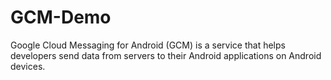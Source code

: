GCM-Demo
========

Google Cloud Messaging for Android (GCM) is a service that helps developers send data from servers to their Android applications on Android devices.